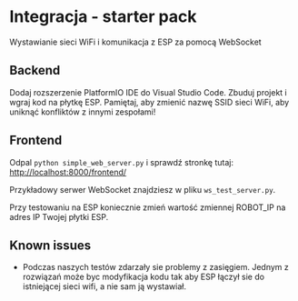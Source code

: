 # Integracja - starter pack

Wystawianie sieci WiFi i komunikacja z ESP za pomocą WebSocket

## Backend

Dodaj rozszerzenie PlatformIO IDE do Visual Studio Code.
Zbuduj projekt i wgraj kod na płytkę ESP.
Pamiętaj, aby zmienić nazwę SSID sieci WiFi, aby uniknąć konfliktów z innymi zespołami!

## Frontend

Odpal `python simple_web_server.py` i sprawdź stronkę tutaj: [http://localhost:8000/frontend/](http://localhost:8000/frontend/)

Przykładowy serwer WebSocket znajdziesz w pliku `ws_test_server.py`.

Przy testowaniu na ESP koniecznie zmień wartość zmiennej ROBOT_IP na adres IP Twojej płytki ESP.


## Known issues

- Podczas naszych testów zdarzały sie problemy z zasięgiem. Jednym z rozwiązań może byc modyfikacja kodu tak aby ESP łączył sie do istniejącej sieci wifi, a nie sam ją wystawiał.
